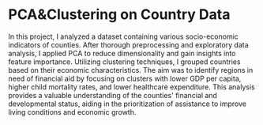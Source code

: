 # PCA&Clustering on Country Data
In this project, I analyzed a dataset containing various socio-economic indicators of counties. After thorough preprocessing and exploratory data analysis, I applied PCA to reduce dimensionality and gain insights into feature importance. Utilizing clustering techniques, I grouped countries based on their economic characteristics. The aim was to identify regions in need of financial aid by focusing on clusters with lower GDP per capita, higher child mortality rates, and lower healthcare expenditure. This analysis provides a valuable understanding of the counties' financial and developmental status, aiding in the prioritization of assistance to improve living conditions and economic growth.
